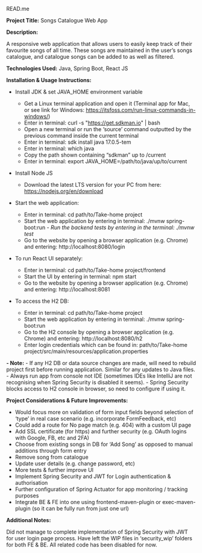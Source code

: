 READ.me

**Project Title:** Songs Catalogue Web App

**Description:**

A responsive web application that allows users to easily keep track of their favourite songs of all time. These songs are maintained in the user’s songs catalogue, and catalogue songs can be added to as well as filtered.

**Technologies Used:** Java, Spring Boot, React JS

**Installation & Usage Instructions:**

- Install JDK & set JAVA_HOME environment variable
    - Get a Linux terminal application and open it (Terminal app for Mac, or see link for Windows: https://itsfoss.com/run-linux-commands-in-windows/)
    - Enter in terminal: curl -s "https://get.sdkman.io" | bash
    - Open a new terminal or run the ‘source’ command outputted by the previous command inside the current terminal
    - Enter in terminal: sdk install java 17.0.5-tem
    - Enter in terminal: which java
    - Copy the path shown containing “sdkman” up to /current
    - Enter in terminal: export JAVA_HOME=/path/to/java/up/to/current

- Install Node JS
    - Download the latest LTS version for your PC from here: https://nodejs.org/en/download

- Start the web application:
    - Enter in terminal: cd path/to/Take-home project
    - Start the web application by entering in terminal: ./mvnw spring-boot:run
        _- Run the backend tests by entering in the terminal: ./mvnw test_
    - Go to the website by opening a browser application (e.g. Chrome) and entering: http://localhost:8080/login 

- To run React UI separately:
    - Enter in terminal: cd path/to/Take-home project/frontend
    - Start the UI by entering in terminal: npm start
    - Go to the website by opening a browser application (e.g. Chrome) and entering: http://localhost:8081 

- To access the H2 DB:
    - Enter in terminal: cd path/to/Take-home project
    - Start the web application by entering in terminal: ./mvnw spring-boot:run
    - Go to the H2 console by opening a browser application (e.g. Chrome) and entering: http://localhost:8080/h2
    - Enter login credentials which can be found in: path/to/Take-home project/src/main/resources/application.properties

**- Note:** 
    - If any H2 DB or data source changes are made, will need to rebuild project first before running application. Similar for any updates to Java files.
    - Always run app from console not IDE (sometimes IDEs like IntelliJ are not recognising when Spring Security is disabled it seems).
    - Spring Security blocks access to H2 console in browser, so need to configure if using it.

**Project Considerations & Future Improvements:**

- Would focus more on validation of form input fields beyond selection of ‘type’ in real case scenario (e.g. incorporate FormFeedback, etc)
- Could add a route for No page match (e.g. 404) with a custom UI page
- Add SSL certificate (for https) and further security (e.g. OAuth logins with Google, FB, etc and 2FA)
- Choose from existing songs in DB for ‘Add Song’ as opposed to manual additions through form entry
- Remove song from catalogue
- Update user details (e.g. change password, etc)
- More tests & further improve UI
- Implement Spring Security and JWT for Login authentication & authorisation
- Further configuration of Spring Actuator for app monitoring / tracking purposes
- Integrate BE & FE into one using frontend-maven-plugin or exec-maven-plugin (so it can be fully run from just one url)

**Additional Notes:**

Did not manage to complete implementation of Spring Security with JWT for user login page process. Have left the WIP files in ‘security_wip’ folders for both FE & BE. All related code has been disabled for now.




